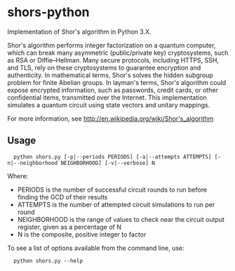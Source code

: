 shors-python
============

Implementation of Shor's algorithm in Python 3.X.

Shor's algorithm performs integer factorization on a quantum computer, which can break many asymmetric (public/private key) cryptosystems, such as RSA or Diffie–Hellman. Many secure protocols, including HTTPS, SSH, and TLS, rely on these cryptosystems to guarantee encryption and authenticity.  In mathematical terms, Shor's solves the hidden subgroup problem for finite Abelian groups. In layman's terms, Shor's algorithm could expose encrypted information, such as passwords, credit cards, or other confidential items, transmitted over the Internet.  This implementation simulates a quantum circuit using state vectors and unitary mappings.

For more information, see http://en.wikipedia.org/wiki/Shor's_algorithm

## Usage

```shell
  python shors.py [-p|--periods PERIODS] [-a|--attempts ATTEMPTS] [-n|--neighborhood NEIGHBORHOOD] [-v|--verbose] N
```

Where:

 - PERIODS is the number of successful circuit rounds to run before finding the GCD of their results
 - ATTEMPTS is the number of attempted circuit simulations to run per round
 - NEIGHBORHOOD is the range of values to check near the circuit output register, given as a percentage of N
 - N is the composite, positive integer to factor

To see a list of options available from the command line, use:

```shell
  python shors.py --help
```
